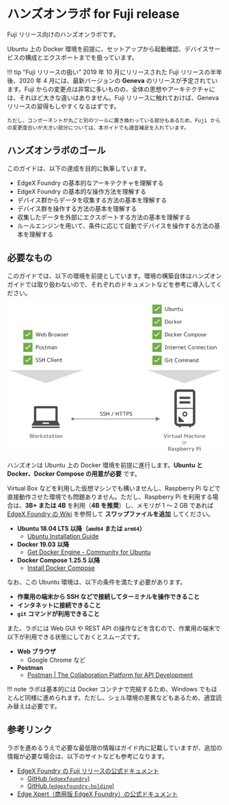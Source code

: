 # ハンズオンラボ for Fuji release

Fuji リリース向けのハンズオンラボです。

Ubuntu 上の Docker 環境を前提に、セットアップから起動確認、デバイスサービスの構成とエクスポートまでを扱っています。

!!! tip "Fuji リリースの扱い"
    2019 年 10 月にリリースされた Fuji リリースの半年後、2020 年 4 月には、最新バージョンの **Geneva** のリリースが予定されています。Fuji からの変更点は非常に多いものの、全体の思想やアーキテクチャには、それほど大きな違いはありません。Fuji リリースに触れておけば、Geneva リリースの習得もしやすくなるはずです。
    
    ただし、コンポーネントが丸ごと別のツールに置き換わっている部分もあるため、Fuji からの変更度合いが大きい部分については、本ガイドでも適宜補足を入れています。


## ハンズオンラボのゴール

このガイドは、以下の達成を目的に執筆しています。

* EdgeX Foundry の基本的なアーキテクチャを理解する
* EdgeX Foundry の基本的な操作方法を理解する
* デバイス群からデータを収集する方法の基本を理解する
* デバイス群を操作する方法の基本を理解する
* 収集したデータを外部にエクスポートする方法の基本を理解する
* ルールエンジンを用いて、条件に応じて自動でデバイスを操作する方法の基本を理解する


## 必要なもの

このガイドでは、以下の環境を前提としています。環境の構築自体はハンズオンガイドでは取り扱わないので、それぞれのドキュメントなどを参考に導入してください。

![](../../img/fuji/index-requirements.png)

ハンズオンは Ubuntu 上の Docker 環境を前提に進行します。**Ubuntu と Docker、Docker Compose の用意が必要** です。

Virtual Box などを利用した仮想マシンでも構いませんし、Raspberry Pi などで直接動作させた環境でも問題ありません。ただし、Raspberry Pi を利用する場合は、**3B+ または 4B** を利用（**4B を推奨**）し、メモリが 1 ～ 2 GB であれば [EdgeX Foundry の Wiki](https://wiki.edgexfoundry.org/display/FA/Running+on+a+RaspberryPi) を参照して **スワップファイルを追加** してください。

* **Ubuntu 18.04 LTS 以降（`amd64` または `arm64`）**
    * [Ubuntu Installation Guide](https://help.ubuntu.com/lts/installation-guide/amd64/index.html)
* **Docker 19.03 以降**
    * [Get Docker Engine - Community for Ubuntu](https://docs.docker.com/install/linux/docker-ce/ubuntu/)
* **Docker Compose 1.25.5 以降**
    * [Install Docker Compose](https://docs.docker.com/compose/install/)

なお、この Ubuntu 環境は、以下の条件を満たす必要があります。

* **作業用の端末から SSH などで接続してターミナルを操作できること**
* **インタネットに接続できること**
* **`git` コマンドが利用できること**

また、ラボには Web GUI や REST API の操作などを含むので、作業用の端末で以下が利用できる状態にしておくとスムーズです。

* **Web ブラウザ**
    * Google Chrome など
* **Postman**
    * [Postman | The Collaboration Platform for API Development](https://www.postman.com/)

!!! note
    ラボは基本的には Docker コンテナで完結するため、Windows でもほとんど同様に進められます。ただし、シェル環境の差異などもあるため、適宜読み替えは必要です。


## 参考リンク

ラボを進めるうえで必要な最低限の情報はガイド内に記載していますが、追加の情報が必要な場合は、以下のサイトなども参考になります。

* [EdgeX Foundry の Fuji リリースの公式ドキュメント](https://fuji-docs.edgexfoundry.org/)
    * [GitHub (`edgexfoundry`)](https://github.com/edgexfoundry)
    * [GitHub (`edgexfoundry-holding`)](https://github.com/edgexfoundry-holding)
* [Edge Xpert（商用版 EdgeX Foundry）の公式ドキュメント](http://www.iotechsys.com/cmsfiles/iotech_systems/docs/edgexpert/index.html)